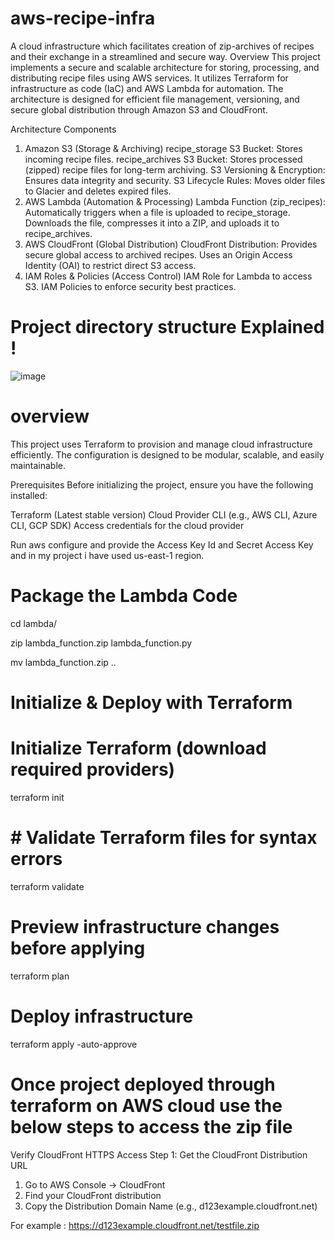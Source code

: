 # aws-recipe-infra
A cloud infrastructure which facilitates creation of zip-archives of recipes and their exchange in a streamlined and secure way.
Overview
This project implements a secure and scalable architecture for storing, processing, and distributing recipe files using AWS services. It utilizes Terraform for infrastructure as code (IaC) and AWS Lambda for automation. The architecture is designed for efficient file management, versioning, and secure global distribution through Amazon S3 and CloudFront.

Architecture Components
1. Amazon S3 (Storage & Archiving)
recipe_storage S3 Bucket: Stores incoming recipe files.
recipe_archives S3 Bucket: Stores processed (zipped) recipe files for long-term archiving.
S3 Versioning & Encryption: Ensures data integrity and security.
S3 Lifecycle Rules: Moves older files to Glacier and deletes expired files.
2. AWS Lambda (Automation & Processing)
Lambda Function (zip_recipes):
Automatically triggers when a file is uploaded to recipe_storage.
Downloads the file, compresses it into a ZIP, and uploads it to recipe_archives.
3. AWS CloudFront (Global Distribution)
CloudFront Distribution:
Provides secure global access to archived recipes.
Uses an Origin Access Identity (OAI) to restrict direct S3 access.
4. IAM Roles & Policies (Access Control)
IAM Role for Lambda to access S3.
IAM Policies to enforce security best practices.



# Project directory structure Explained !

![image](https://github.com/user-attachments/assets/1427685f-3519-43c5-a81d-1580c84bfdc3)

# overview
This project uses Terraform to provision and manage cloud infrastructure efficiently. The configuration is designed to be modular, scalable, and easily maintainable.

 Prerequisites
Before initializing the project, ensure you have the following installed:

Terraform (Latest stable version)
Cloud Provider CLI (e.g., AWS CLI, Azure CLI, GCP SDK)
Access credentials for the cloud provider

 Run aws configure and provide the Access Key Id and Secret Access Key and in my project i have used us-east-1 region.

# Package the Lambda Code

cd lambda/

zip lambda_function.zip lambda_function.py

mv lambda_function.zip ..

# Initialize & Deploy with Terraform

# Initialize Terraform (download required providers)
terraform init

# # Validate Terraform files for syntax errors
terraform validate

# Preview infrastructure changes before applying
terraform plan

# Deploy infrastructure
terraform apply -auto-approve

# Once project deployed through terraform on AWS cloud use the below steps to access the zip file

Verify CloudFront HTTPS Access
Step 1: Get the CloudFront Distribution URL
1.	Go to AWS Console → CloudFront
2.	Find your CloudFront distribution
3.	Copy the Distribution Domain Name (e.g., d123example.cloudfront.net)

   For example : https://d123example.cloudfront.net/testfile.zip



